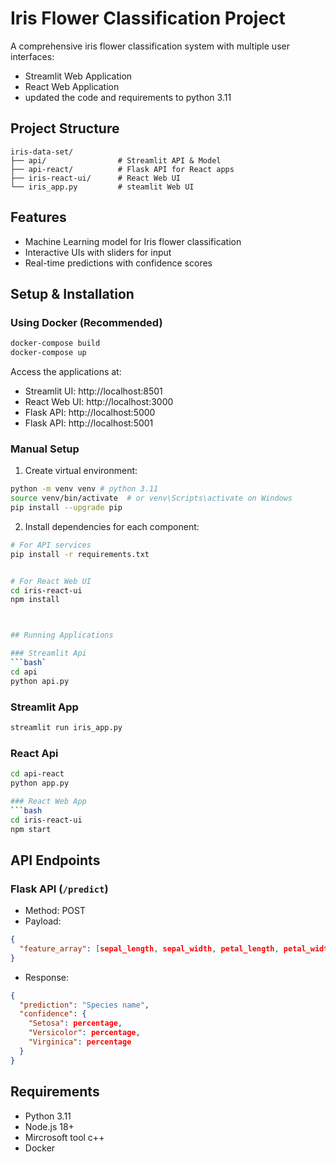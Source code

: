 # Iris Flower Classification Project

A comprehensive iris flower classification system with multiple user interfaces:
- Streamlit Web Application
- React Web Application
- updated the code and requirements to python 3.11

## Project Structure
```
iris-data-set/
├── api/                # Streamlit API & Model
├── api-react/          # Flask API for React apps
├── iris-react-ui/      # React Web UI
└── iris_app.py         # steamlit Web UI
```

## Features
- Machine Learning model for Iris flower classification
- Interactive UIs with sliders for input
- Real-time predictions with confidence scores


## Setup & Installation

### Using Docker (Recommended)
```bash
docker-compose build
docker-compose up
```

Access the applications at:
- Streamlit UI: http://localhost:8501
- React Web UI: http://localhost:3000
- Flask API: http://localhost:5000
- Flask API: http://localhost:5001
### Manual Setup

1. Create virtual environment:
```bash
python -m venv venv # python 3.11
source venv/bin/activate  # or venv\Scripts\activate on Windows
pip install --upgrade pip
```

2. Install dependencies for each component:
```bash
# For API services
pip install -r requirements.txt


# For React Web UI
cd iris-react-ui
npm install



## Running Applications

### Streamlit Api 
```bash`
cd api
python api.py
```
### Streamlit App
```bash
streamlit run iris_app.py
```
### React Api
```bash
cd api-react
python app.py

### React Web App
```bash
cd iris-react-ui
npm start
```



## API Endpoints

### Flask API (`/predict`)
- Method: POST
- Payload:
```json
{
  "feature_array": [sepal_length, sepal_width, petal_length, petal_width]
}
```
- Response:
```json
{
  "prediction": "Species name",
  "confidence": {
    "Setosa": percentage,
    "Versicolor": percentage,
    "Virginica": percentage
  }
}
```

## Requirements
- Python 3.11
- Node.js 18+
- Mircrosoft tool c++
- Docker 